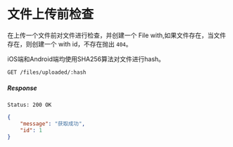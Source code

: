 # 文件上传前检查

在上传一个文件前对文件进行检查，并创建一个 File with,如果文件存在，当文件存在，则创建一个 with id，不存在抛出 `404`。

iOS端和Android端均使用SHA256算法对文件进行hash。

```
GET /files/uploaded/:hash
```

##### Response

```
Status: 200 OK
```
```json
{
    "message": "获取成功",
    "id": 1
}
```
